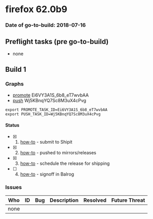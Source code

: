 # firefox 62.0b9

### Date of go-to-build: 2018-07-16

## Preflight tasks (pre go-to-build)
- none

## Build 1  

### Graphs
* [promote](https://tools.taskcluster.net/push-inspector/#/Ei6VY3A1S_6b8_eT7wvbAA) Ei6VY3A1S_6b8_eT7wvbAA
* [push](https://tools.taskcluster.net/push-inspector/#/Wj5KBnqYQ7Sc8M3uX4cPvg) Wj5KBnqYQ7Sc8M3uX4cPvg
```
export PROMOTE_TASK_ID=Ei6VY3A1S_6b8_eT7wvbAA
export PUSH_TASK_ID=Wj5KBnqYQ7Sc8M3uX4cPvg
```


#### Status
- [x] 1.  [how-to](https://wiki.mozilla.org/Release:Release_Automation_on_Mercurial:Starting_a_Release#Submit_to_Ship_It)  - submit to Shipit
- [x] 2.  [how-to](https://github.com/mozilla-releng/releasewarrior-2.0/blob/master/docs/release-promotion/desktop/howto.md#push-artifacts-to-releases-directory)  - pushed to mirrors/releases
- [x] 3.  [how-to](https://github.com/mozilla-releng/releasewarrior-2.0/blob/master/docs/release-promotion/desktop/howto.md#ship-the-release)  - schedule the release for shipping
- [ ] 4.  [how-to](https://github.com/mozilla-releng/releasewarrior-2.0/blob/master/docs/release-promotion/desktop/howto.md#obtain-sign-offs-for-changes)  - signoff in Balrog

### Issues
| Who                 | ID               | Bug                                                                 | Description                | Resolved                | Future Threat                |
| ------------------- | ---------------- | ------------------------------------------------------------------- | -------------------------- | ----------------------- | ---------------------------- |
| none | | | | | |

